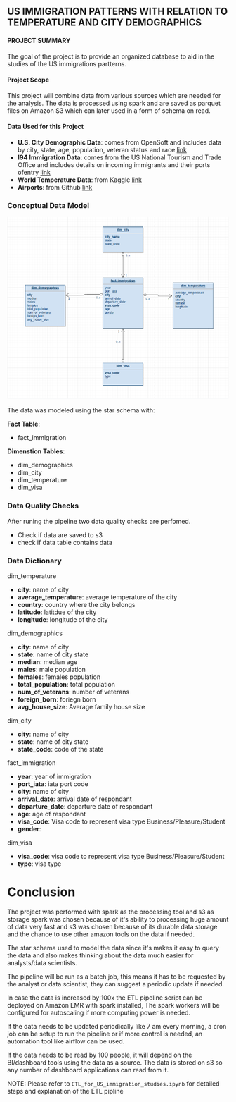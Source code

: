 ## US IMMIGRATION PATTERNS WITH RELATION TO TEMPERATURE AND CITY DEMOGRAPHICS

#### PROJECT SUMMARY

The goal of the project is to provide an organized database to aid in the studies of the US immigrations partterns.

#### Project Scope

This project will combine data from various sources which are needed for the analysis.
The data is processed using spark and are saved as parquet files on Amazon S3
which can later used in a form of schema on read.

#### Data Used for this Project

- **U.S. City Demographic Data**:  comes from OpenSoft and includes data by city, state, age, population, veteran status and race [link](https://public.opendatasoft.com/explore/dataset/us-cities-demographics/export/)
- **I94 Immigration Data**: comes from the US National Tourism and Trade Office and includes details on incoming immigrants and their ports ofentry [link](https://travel.trade.gov/research/reports/i94/historical/2016.html)
- **World Temperature Data**: from Kaggle [link](https://www.kaggle.com/berkeleyearth/climate-change-earth-surface-temperature-data)
- **Airports**: from Github [link](https://raw.githubusercontent.com/L1fescape/airport-codes/master/airports.json)

### Conceptual Data Model

![image](star_schema.png)

The data was modeled using the star schema with:

**Fact Table**:  
 - fact_immigration
 
**Dimenstion Tables**:  
 - dim_demographics 
 - dim_city  
 - dim_temperature  
 - dim_visa  
 
### Data Quality Checks

After runing the pipeline two data quality checks are perfomed.
- Check if data  are saved to s3
- check if data table contains data

### Data Dictionary
dim_temperature
- **city**: name of city
- **average_temperature**: average temperature of the city
- **country**: country where the city belongs
- **latitude**: latitdue of the city
- **longitude**: longitude of the city

dim_demographics
- **city**: name of city
- **state**: name of city state
- **median**: median age
- **males**: male population
- **females**:  females population
- **total_population**:  total population
- **num_of_veterans**:  number of veterans
- **foreign_born**: foriegn born
- **avg_house_size**: Average family house size

dim_city
- **city**: name of city
- **state**: name of city state
- **state_code**: code of the state

fact_immigration 
- **year**: year of immigration
- **port_iata**: iata port code
- **city**: name of city
- **arrival_date**: arrival date of respondant
- **departure_date**: departure date of respondant
- **age**: age of respondant
- **visa_code**: Visa code to represent visa type Business/Pleasure/Student
- **gender**: 

dim_visa
- **visa_code**: visa code to represent visa type Business/Pleasure/Student
- **type**: visa type 

# Conclusion

The project was performed with spark as the processing tool and s3 as storage
spark was chosen because of it's ability to processing huge amount of data very fast
and s3 was chosen because of its durable data storage and the chance to use other amazon tools on the 
data if needed.

The star schema used to model the data since it's makes it easy to query the data 
and also makes thinking about the data much easier for analysts/data scientists.

The pipeline will be run as a batch job, this means it has to be requested by the analyst or data scientist,
they can suggest a periodic update if needed.

In case the data is increased by 100x the ETL pipeline script can be deployed on Amazon EMR with spark installed,
The spark workers will be configured for autoscaling if more computing power is needed.

If the data needs to be updated periodically like 7 am every morning,
a cron job can be setup to run the pipeline or if more control is needed, an automation tool like airflow can be used.

If the data needs to be read by 100 people, it will depend on the BI/dashboard tools using the data as a source.
The data is stored on s3 so any number of dashboard applications can read from it.


NOTE: Please refer to `ETL_for_US_immigration_studies.ipynb` for detailed steps and explanation of the ETL pipline